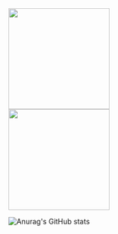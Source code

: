 <a href="https://github.com/Anime-pdf">
  <img height="200px" src="http://github-profile-summary-cards.vercel.app/api/cards/profile-details?username=ByFox213&theme=2077" />
  <br>
  <img height="200px" src="http://github-profile-summary-cards.vercel.app/api/cards/repos-per-language?username=ByFox213&theme=2077" />
</a>

<br/>

![Anurag's GitHub stats](https://github-readme-stats.vercel.app/api?username=ByFox213&show_icons=true&theme=tokyonight)